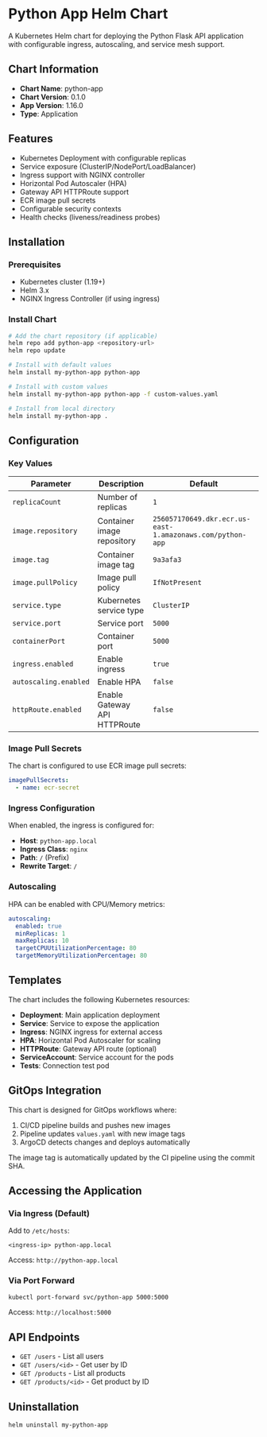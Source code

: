 # Python App Helm Chart

A Kubernetes Helm chart for deploying the Python Flask API application with configurable ingress, autoscaling, and service mesh support.

## Chart Information

- **Chart Name**: python-app
- **Chart Version**: 0.1.0
- **App Version**: 1.16.0
- **Type**: Application

## Features

- Kubernetes Deployment with configurable replicas
- Service exposure (ClusterIP/NodePort/LoadBalancer)
- Ingress support with NGINX controller
- Horizontal Pod Autoscaler (HPA)
- Gateway API HTTPRoute support
- ECR image pull secrets
- Configurable security contexts
- Health checks (liveness/readiness probes)

## Installation

### Prerequisites

- Kubernetes cluster (1.19+)
- Helm 3.x
- NGINX Ingress Controller (if using ingress)

### Install Chart

```bash
# Add the chart repository (if applicable)
helm repo add python-app <repository-url>
helm repo update

# Install with default values
helm install my-python-app python-app

# Install with custom values
helm install my-python-app python-app -f custom-values.yaml

# Install from local directory
helm install my-python-app .
```

## Configuration

### Key Values

| Parameter | Description | Default |
|-----------|-------------|---------|
| `replicaCount` | Number of replicas | `1` |
| `image.repository` | Container image repository | `256057170649.dkr.ecr.us-east-1.amazonaws.com/python-app` |
| `image.tag` | Container image tag | `9a3afa3` |
| `image.pullPolicy` | Image pull policy | `IfNotPresent` |
| `service.type` | Kubernetes service type | `ClusterIP` |
| `service.port` | Service port | `5000` |
| `containerPort` | Container port | `5000` |
| `ingress.enabled` | Enable ingress | `true` |
| `autoscaling.enabled` | Enable HPA | `false` |
| `httpRoute.enabled` | Enable Gateway API HTTPRoute | `false` |

### Image Pull Secrets

The chart is configured to use ECR image pull secrets:

```yaml
imagePullSecrets:
  - name: ecr-secret
```

### Ingress Configuration

When enabled, the ingress is configured for:
- **Host**: `python-app.local`
- **Ingress Class**: `nginx`
- **Path**: `/` (Prefix)
- **Rewrite Target**: `/`

### Autoscaling

HPA can be enabled with CPU/Memory metrics:

```yaml
autoscaling:
  enabled: true
  minReplicas: 1
  maxReplicas: 10
  targetCPUUtilizationPercentage: 80
  targetMemoryUtilizationPercentage: 80
```

## Templates

The chart includes the following Kubernetes resources:

- **Deployment**: Main application deployment
- **Service**: Service to expose the application
- **Ingress**: NGINX ingress for external access
- **HPA**: Horizontal Pod Autoscaler for scaling
- **HTTPRoute**: Gateway API route (optional)
- **ServiceAccount**: Service account for the pods
- **Tests**: Connection test pod


## GitOps Integration

This chart is designed for GitOps workflows where:
1. CI/CD pipeline builds and pushes new images
2. Pipeline updates `values.yaml` with new image tags
3. ArgoCD detects changes and deploys automatically

The image tag is automatically updated by the CI pipeline using the commit SHA.

## Accessing the Application

### Via Ingress (Default)

Add to `/etc/hosts`:
```
<ingress-ip> python-app.local
```

Access: `http://python-app.local`

### Via Port Forward

```bash
kubectl port-forward svc/python-app 5000:5000
```

Access: `http://localhost:5000`

## API Endpoints

- `GET /users` - List all users
- `GET /users/<id>` - Get user by ID
- `GET /products` - List all products  
- `GET /products/<id>` - Get product by ID

## Uninstallation

```bash
helm uninstall my-python-app
```